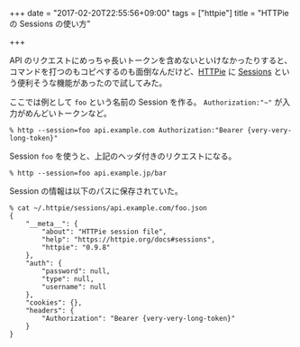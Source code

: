 +++
date = "2017-02-20T22:55:56+09:00"
tags = ["httpie"]
title = "HTTPie の Sessions の使い方"

+++

API のリクエストにめっちゃ長いトークンを含めないといけなかったりすると、コマンドを打つのもコピペするのも面倒なんだけど、[HTTPie](https://httpie.org/) に [Sessions](https://httpie.org/doc#sessions) という便利そうな機能があったので試してみた。

<!--more-->

ここでは例として `foo` という名前の Session を作る。 `Authorization:"~"` が入力がめんどいトークンなど。

```
% http --session=foo api.example.com Authorization:"Bearer {very-very-long-token}"
```

Session `foo` を使うと、上記のヘッダ付きのリクエストになる。

```
% http --session=foo api.example.jp/bar
```

Session の情報は以下のパスに保存されていた。

```
% cat ~/.httpie/sessions/api.example.com/foo.json
{
    "__meta__": {
        "about": "HTTPie session file",
        "help": "https://httpie.org/docs#sessions",
        "httpie": "0.9.8"
    },
    "auth": {
        "password": null,
        "type": null,
        "username": null
    },
    "cookies": {},
    "headers": {
        "Authorization": "Bearer {very-very-long-token}"
    }
}
```
